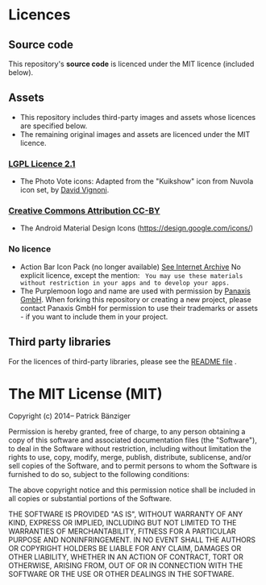 # Licences
## Source code
This repository's <strong>source code</strong> is licenced under the MIT licence (included below).

## Assets
* This repository includes third-party images and assets whose licences are specified below.
* The remaining original images and assets are licenced under the MIT licence.

### [LGPL Licence 2.1](http://www.gnu.org/licenses/old-licenses/lgpl-2.1.html)
* The Photo Vote icons: Adapted from the "Kuikshow" icon from Nuvola icon set,
by [David Vignoni](http://www.icon-king.com/).

### [Creative Commons Attribution CC-BY](https://creativecommons.org/licenses/by/4.0/)
* The Android Material Design Icons (https://design.google.com/icons/)

### No licence
* Action Bar Icon Pack (no longer available)
    [See Internet Archive](https://web.archive.org/web/20130307205923/http://developer.android.com/design/downloads/index.html#action-bar-icon-pack)
No explicit licence, except the mention:
` You may use these materials without restriction in your apps and to develop your apps.`
* The Purplemoon logo and name are used with permission by [Panaxis GmbH](http://www.panaxis.ch/).
When forking this repository or creating a new project, please contact Panaxis GmbH for permission to use their trademarks or assets - if you want to include them in your project.



## Third party libraries
For the licences of third-party libraries, please see the [README file](README.md) .

# The MIT License (MIT)

Copyright (c) 2014&ndash; Patrick Bänziger

Permission is hereby granted, free of charge, to any person obtaining a copy
of this software and associated documentation files (the "Software"), to deal
in the Software without restriction, including without limitation the rights
to use, copy, modify, merge, publish, distribute, sublicense, and/or sell
copies of the Software, and to permit persons to whom the Software is
furnished to do so, subject to the following conditions:

The above copyright notice and this permission notice shall be included in all
copies or substantial portions of the Software.

THE SOFTWARE IS PROVIDED "AS IS", WITHOUT WARRANTY OF ANY KIND, EXPRESS OR
IMPLIED, INCLUDING BUT NOT LIMITED TO THE WARRANTIES OF MERCHANTABILITY,
FITNESS FOR A PARTICULAR PURPOSE AND NONINFRINGEMENT. IN NO EVENT SHALL THE
AUTHORS OR COPYRIGHT HOLDERS BE LIABLE FOR ANY CLAIM, DAMAGES OR OTHER
LIABILITY, WHETHER IN AN ACTION OF CONTRACT, TORT OR OTHERWISE, ARISING FROM,
OUT OF OR IN CONNECTION WITH THE SOFTWARE OR THE USE OR OTHER DEALINGS IN THE
SOFTWARE.